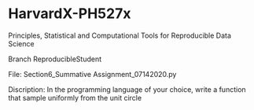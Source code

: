 # HarvardX-PH527x
Principles, Statistical and Computational Tools for Reproducible Data Science


Branch ReproducibleStudent

File: Section6_Summative Assignment_07142020.py

Discription: In the programming language of your choice, write a function that sample uniformly from the unit circle
